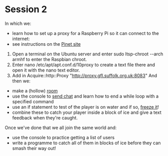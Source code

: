# Session 2
In which we:
 * learn how to set up a proxy for a Raspberry Pi so it can connect to the internet:
  * see instructions on the [Pinet site](http://pinet.org.uk/articles/advanced/web-filtering.html#raspbian)
  1. Open a terminal on the Ubuntu server and enter sudo ltsp-chroot --arch armhf to enter the Raspbian chroot.
  2. Enter nano /etc/apt/apt.conf.d/10proxy to create a text file there and open it with the nano text editor.
  3. Add in Acquire::http::Proxy "http://proxy.gfl.suffolk.org.uk:8083"
And then we:
 * make a (hollow) [room](https://arghbox.files.wordpress.com/2014/04/warehouse_a5.pdf)
 * use the console to [send chat](https://arghbox.files.wordpress.com/2014/04/chat_a5.pdf) and learn how to end a while loop with a specified command
 * use an if statement to test of the player is on water and if so, [freeze it](https://arghbox.files.wordpress.com/2014/04/freeze_a5.pdf)!
 * combine these to catch your player inside a block of ice and give a text feedback when they're caught.
 
 Once we've done that we all join the same world and:
 * use the console to practice getting a list of users
 * write a programme to catch all of them in blocks of ice before they can smash their way out!